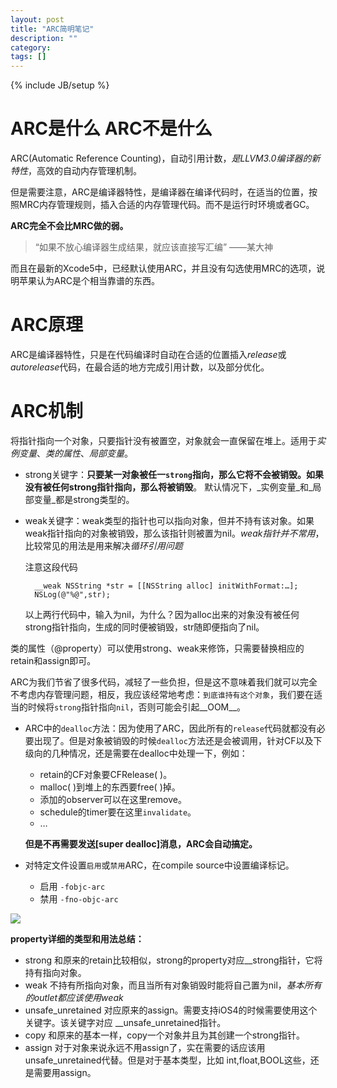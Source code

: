 ```yaml
---
layout: post
title: "ARC简明笔记"
description: ""
category: 
tags: []
---
```

{% include JB/setup %}

# ARC是什么 ARC不是什么

ARC(Automatic Reference Counting)，自动引用计数，*是LLVM3.0编译器的新特性*，高效的自动内存管理机制。   

但是需要注意，ARC是编译器特性，是编译器在编译代码时，在适当的位置，按照MRC内存管理规则，插入合适的内存管理代码。而不是运行时环境或者GC。   

**ARC完全不会比MRC做的弱。**

> “如果不放心编译器生成结果，就应该直接写汇编” ——某大神

而且在最新的Xcode5中，已经默认使用ARC，并且没有勾选使用MRC的选项，说明苹果认为ARC是个相当靠谱的东西。   

# ARC原理

ARC是编译器特性，只是在代码编译时自动在合适的位置插入*release*或*autorelease*代码，在最合适的地方完成引用计数，以及部分优化。

# ARC机制

将指针指向一个对象，只要指针没有被置空，对象就会一直保留在堆上。适用于*实例变量*、*类的属性*、*局部变量*。

* strong关键字：**只要某一对象被任一```strong```指向，那么它将不会被销毁。如果没有被任何strong指针指向，那么将被销毁**。 默认情况下，_实例变量_和_局部变量_都是strong类型的。

* weak关键字：weak类型的指针也可以指向对象，但并不持有该对象。如果weak指针指向的对象被销毁，那么该指针则被置为nil。*weak指针并不常用*，比较常见的用法是用来解决*循环引用问题*
	
	注意这段代码
	
		__weak NSString *str = [[NSString alloc] initWithFormat:…];
		NSLog(@"%@",str); 
		
	以上两行代码中，输入为nil，为什么？因为alloc出来的对象没有被任何strong指针指向，生成的同时便被销毁，str随即便指向了nil。
	
类的属性（@property）可以使用strong、weak来修饰，只需要替换相应的retain和assign即可。

ARC为我们节省了很多代码，减轻了一些负担，但是这不意味着我们就可以完全不考虑内存管理问题，相反，我应该经常地考虑：`到底谁持有这个对象`，我们要在适当的时候将`strong`指针指向`nil`，否则可能会引起__OOM__。

* ARC中的`dealloc`方法：因为使用了ARC，因此所有的`release`代码就都没有必要出现了。但是对象被销毁的时候`dealloc`方法还是会被调用，针对CF以及下级向的几种情况，还是需要在dealloc中处理一下，例如：
	* retain的CF对象要CFRelease( )。
	* malloc( )到堆上的东西要free( )掉。
	* 添加的observer可以在这里remove。
	* schedule的timer要在这里`invalidate`。
	* …   
	
	**但是不再需要发送[super dealloc]消息，ARC会自动搞定。** 
	 

* 对特定文件设置`启用`或`禁用`ARC，在compile source中设置编译标记。
	* 启用 `-fobjc-arc`
	* 禁用 `-fno-objc-arc`
	
![](http://img.onevcat.com/uploads/2012/06/arcpic15.png)

**property详细的类型和用法总结：**

* strong 和原来的retain比较相似，strong的property对应__strong指针，它将持有指向对象。
* weak 不持有所指向对象，而且当所有对象销毁时能将自己置为nil，*基本所有的outlet都应该使用weak*
* unsafe_unretained 对应原来的assign。需要支持iOS4的时候需要使用这个关键字。该关键字对应 __unsafe_unretained指针。
* copy 和原来的基本一样，copy一个对象并且为其创建一个strong指针。
* assign 对于对象来说永远不用assign了，实在需要的话应该用 unsafe_unretained代替。但是对于基本类型，比如 int,float,BOOL这些，还是需要用assign。

